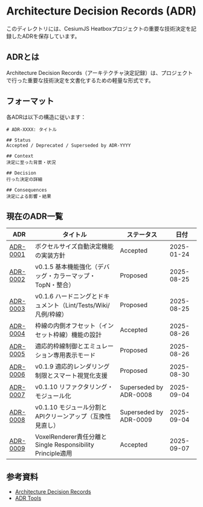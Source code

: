 # Architecture Decision Records (ADR)

このディレクトリには、CesiumJS Heatboxプロジェクトの重要な技術決定を記録したADRを保存しています。

## ADRとは

Architecture Decision Records（アーキテクチャ決定記録）は、プロジェクトで行った重要な技術決定を文書化するための軽量な形式です。

## フォーマット

各ADRは以下の構造に従います：

```
# ADR-XXXX: タイトル

## Status
Accepted / Deprecated / Superseded by ADR-YYYY

## Context
決定に至った背景・状況

## Decision
行った決定の詳細

## Consequences
決定による影響・結果
```

## 現在のADR一覧

| ADR | タイトル | ステータス | 日付 |
|-----|----------|------------|------|
| [ADR-0001](ADR-0001-auto-voxel-size-implementation.md) | ボクセルサイズ自動決定機能の実装方針 | Accepted | 2025-01-24 |
| [ADR-0002](ADR-0002-v0.1.5-basics-enhancements.md) | v0.1.5 基本機能強化（デバッグ・カラーマップ・TopN・整合） | Proposed | 2025-08-25 |
| [ADR-0003](ADR-0003-v0.1.6-hardening-and-docs.md) | v0.1.6 ハードニングとドキュメント（Lint/Tests/Wiki/凡例/枠線） | Proposed | 2025-08-25 |
| [ADR-0004](ADR-0004-outline-inset-voxels.md) | 枠線の内側オフセット（インセット枠線）機能の設計 | Accepted | 2025-08-26 |
| [ADR-0005](ADR-0005-adaptive-outlines-and-emulation-only.md) | 適応的枠線制御とエミュレーション専用表示モード | Proposed | 2025-08-26 |
| [ADR-0006](ADR-0006-v0.1.9-adaptive-rendering-and-auto-view.md) | v0.1.9 適応的レンダリング制限とスマート視覚化支援 | Proposed | 2025-08-30 |
| [ADR-0007](ADR-0007-v0.1.10-refactoring-modularization.md) | v0.1.10 リファクタリング・モジュール化 | Superseded by ADR-0008 | 2025-09-04 |
| [ADR-0008](ADR-0008-v0.1.10-refactor-and-api-cleanup.md) | v0.1.10 モジュール分割とAPIクリーンアップ（互換性見直し） | Superseded by ADR-0009 | 2025-09-04 |
| [ADR-0009](ADR-0009-voxel-renderer-responsibility-separation.md) | VoxelRenderer責任分離とSingle Responsibility Principle適用 | Accepted | 2025-09-07 |

## 参考資料

- [Architecture Decision Records](https://adr.github.io/)
- [ADR Tools](https://github.com/npryce/adr-tools)
